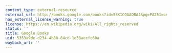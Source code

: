 ```yaml
---
content_type: external-resource
external_url: http://books.google.com/books?id=S5XICQAAQBAJ&pg=PA251=onepage
has_external_license_warning: true
license: https://en.wikipedia.org/wiki/All_rights_reserved
status: ''
title: Google Books
uid: 5353a9de-d234-4b80-84cd-1e38aecfc60a
wayback_url: ''
---
```

